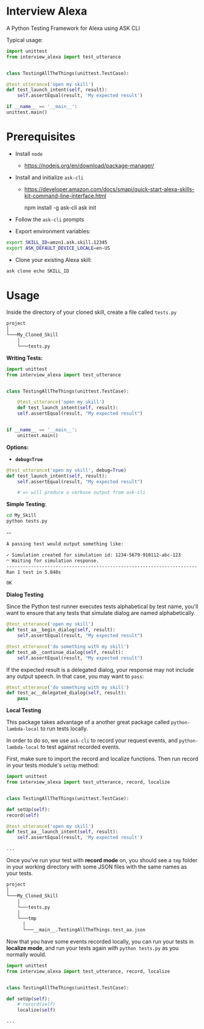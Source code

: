 Interview Alexa
===============

A Python Testing Framework for Alexa using ASK CLI

Typical usage:

```python
import unittest
from interview_alexa import test_utterance


class TestingAllTheThings(unittest.TestCase):

@test_utterance('open my skill')
def test_launch_intent(self, result):
    self.assertEqual(result, 'My expected result')

if __name__ == '__main__':
unittest.main()
```

Prerequisites
=============

* Install ``node``
  * <https://nodejs.org/en/download/package-manager/>

* Install and initialize ``ask-cli``
	* <https://developer.amazon.com/docs/smapi/quick-start-alexa-skills-kit-command-line-interface.html>

    	npm install -g ask-cli
    	ask init

* Follow the ``ask-cli`` prompts

* Export environment variables:

```bash
export SKILL_ID=amzn1.ask.skill.12345
export ASK_DEFAULT_DEVICE_LOCALE=en-US
```

* Clone your existing Alexa skill:

```bash
ask clone echo SKILL_ID
```


Usage
=====

Inside the directory of your cloned skill, create a file called ``tests.py``

```bash
project
│
└───My_Cloned_Skill
	│
	└───tests.py
```

**Writing Tests:**

```python
import unittest
from interview_alexa import test_utterance


class TestingAllTheThings(unittest.TestCase):

    @test_utterance('open my skill')
    def test_launch_intent(self, result):
	self.assertEqual(result, "My expected result")


if __name__ == '__main__':
    unittest.main()
```

**Options:**

- **`debug=True`**

```python
@test_utterance('open my skill', debug=True)
def test_launch_intent(self, result):
    self.assertEqual(result, "My expected result")

    # => will produce a verbose output from ask-cli
```

**Simple Testing**:

```bash
cd My_Skill
python tests.py
```

--
```bash
A passing test would output something like:

✓ Simulation created for simulation id: 1234-5679-910112-abc-123
◠ Waiting for simulation response.
----------------------------------------------------------------------
Ran 1 test in 5.848s

OK
```

**Dialog Testing**

Since the Python test runner executes tests alphabetical by test name, you'll want to ensure that any tests that simulate dialog are named alphabetically.

```python
@test_utterance('open my skill')
def test_aa__begin_dialog(self, result):
    self.assertEqual(result, "My expected result")

@test_utterance('do something with my skill')
def test_ab__continue_dialog(self, result):
    self.assertEqual(result, "My expected result")
```


If the expected result is a delegated dialog, your response may not include any output speech. In that case, you may want to ``pass``:

```python
@test_utterance('do something with my skill')
def test_ac__delegated_dialog(self, result):
    pass
```


**Local Testing**

This package takes advantage of a another great package called ``python-lambda-local`` to run tests locally.

In order to do so, we use ``ask-cli`` to record your request events, and ``python-lambda-local`` to test against recorded events.

First, make sure to import the record and localize functions. Then run record in your tests module's ``setUp`` method:

```python
import unittest
from interview_alexa import test_utterance, record, localize


class TestingAllTheThings(unittest.TestCase):

def setUp(self):
record(self)

@test_utterance('open my skill')
def test_aa__launch_intent(self, result):
    self.assertEqual(result, 'My expected result')

...
```

Once you've run your test with **record mode** on, you should see a ``tmp`` folder in your working directory with some JSON files with the same names as your tests.

```bash
project
│
└───My_Cloned_Skill
	│
	└───tests.py
	│
	└───tmp
	  │
	  └───__main__.TestingAllTheThings.test_aa.json
```

Now that you have some events recorded locally, you can run your tests in **localize mode**, and run your tests again with ``python tests.py`` as you normally would.

```python
import unittest
from interview_alexa import test_utterance, record, localize


class TestingAllTheThings(unittest.TestCase):

def setUp(self):
    # record(self)
    localize(self)

...
```
